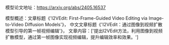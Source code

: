 模型论文地址：https://arxiv.org/abs/2405.16537

模型概述：文章标题《'I2VEdit: First-Frame-Guided Video Editing via Image-to-Video Diffusion Models'》，
中文文章标题《'I2VEdit：通过图像到视频扩散模型引导的第一帧视频编辑'》，
文章内容：['提出I2VEdit方法，利用图像到视频扩散模型，通过第一帧图像实现视频编辑，提升编辑效率和效果。']
